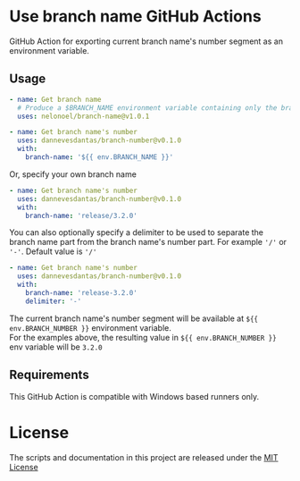 # Use branch name GitHub Actions
GitHub Action for exporting current branch name's number segment as an environment variable.

## Usage

```yml
- name: Get branch name
  # Produce a $BRANCH_NAME environment variable containing only the branch name, without the 'refs/heads/' part
  uses: nelonoel/branch-name@v1.0.1

- name: Get branch name's number
  uses: dannevesdantas/branch-number@v0.1.0
  with:
    branch-name: '${{ env.BRANCH_NAME }}'
```

Or, specify your own branch name

```yml
- name: Get branch name's number
  uses: dannevesdantas/branch-number@v0.1.0
  with:
    branch-name: 'release/3.2.0'
```

You can also optionally specify a delimiter to be used to separate the branch name part from the branch name's number part. For example `'/'` or `'-'`. Default value is `'/'`

```yml
- name: Get branch name's number
  uses: dannevesdantas/branch-number@v0.1.0
  with:
    branch-name: 'release-3.2.0'
    delimiter: '-'
```

The current branch name's number segment will be available at `${{ env.BRANCH_NUMBER }}` environment variable.\
For the examples above, the resulting value in `${{ env.BRANCH_NUMBER }}` env variable will be `3.2.0`

## Requirements
This GitHub Action is compatible with Windows based runners only.

# License

The scripts and documentation in this project are released under the [MIT License](LICENSE)
